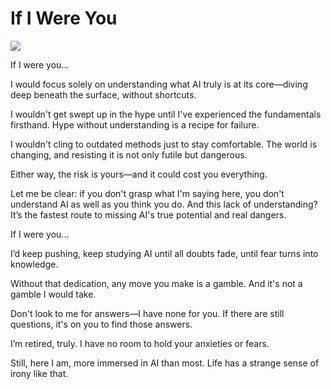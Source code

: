 # If I Were You

![](images/010-1.png)

If I were you...

I would focus solely on understanding what AI truly is at its core—diving deep beneath the surface, without shortcuts.

I wouldn't get swept up in the hype until I've experienced the fundamentals firsthand. Hype without understanding is a recipe for failure.

I wouldn't cling to outdated methods just to stay comfortable. The world is changing, and resisting it is not only futile but dangerous.

Either way, the risk is yours—and it could cost you everything.

Let me be clear: if you don't grasp what I'm saying here, you don't understand AI as well as you think you do. And this lack of understanding? It’s the fastest route to missing AI's true potential and real dangers.

If I were you...

I’d keep pushing, keep studying AI until all doubts fade, until fear turns into knowledge.

Without that dedication, any move you make is a gamble. And it's not a gamble I would take.

Don't look to me for answers—I have none for you. If there are still questions, it's on you to find those answers.

I’m retired, truly. I have no room to hold your anxieties or fears.

Still, here I am, more immersed in AI than most. Life has a strange sense of irony like that.